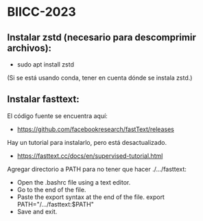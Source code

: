 # BIICC-2023

## Instalar zstd (necesario para descomprimir archivos):

- sudo apt install zstd

(Si se está usando conda, tener en cuenta dónde se instala zstd.)

## Instalar fasttext:

El código fuente se encuentra aquí:
- https://github.com/facebookresearch/fastText/releases

Hay un tutorial para instalarlo, pero está desactualizado.
- https://fasttext.cc/docs/en/supervised-tutorial.html

Agregar directorio a PATH para no tener que hacer ./.../fasttext:

- Open the .bashrc file using a text editor.
- Go to the end of the file.
- Paste the export syntax at the end of the file. 
        export PATH="/.../fasttext:$PATH"
- Save and exit.
